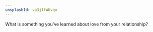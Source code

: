 ```yaml
---
unsplashId: va3jIfWUvqo
---
```


What is something you’ve learned about love from your relationship?

